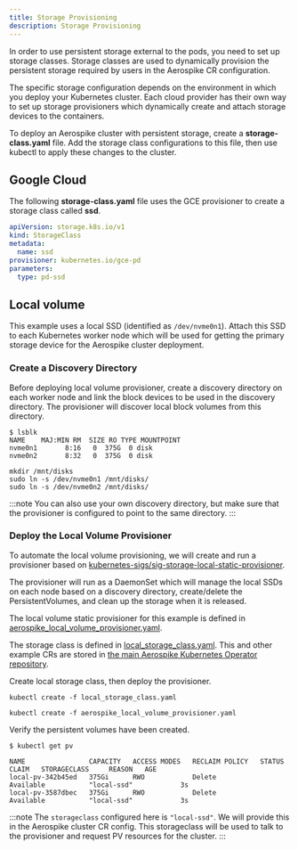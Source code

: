 ```yaml
---
title: Storage Provisioning
description: Storage Provisioning
---
```


In order to use persistent storage external to the pods, you need to set up storage classes. Storage classes are used to dynamically provision the persistent storage required by users in the Aerospike CR configuration.

The specific storage configuration depends on the environment in which you deploy your Kubernetes cluster. Each cloud provider has their own way to set up storage provisioners which dynamically create and attach storage devices to the containers.

To deploy an Aerospike cluster with persistent storage, create a **storage-class.yaml** file. Add the storage class configurations to this file, then use kubectl to apply these changes to the cluster.


## Google Cloud

The following **storage-class.yaml** file uses the GCE provisioner to create a storage class called **ssd**.

```yaml
apiVersion: storage.k8s.io/v1
kind: StorageClass
metadata:
  name: ssd
provisioner: kubernetes.io/gce-pd
parameters:
  type: pd-ssd
```

## Local volume

This example uses a local SSD (identified as `/dev/nvme0n1`). Attach this SSD to each Kubernetes worker node which will be used for getting the primary storage device for the Aerospike cluster deployment.

### Create a Discovery Directory

Before deploying local volume provisioner, create a discovery directory on each worker node and link the block devices to be used in the discovery directory. The provisioner will discover local block volumes from this directory.

```shell
$ lsblk
NAME    MAJ:MIN RM  SIZE RO TYPE MOUNTPOINT
nvme0n1       8:16   0  375G  0 disk
nvme0n2       8:32   0  375G  0 disk
```

```shell
mkdir /mnt/disks
sudo ln -s /dev/nvme0n1 /mnt/disks/
sudo ln -s /dev/nvme0n2 /mnt/disks/
```

:::note
You can also use your own discovery directory, but make sure that the provisioner is configured to point to the same directory.
:::

### Deploy the Local Volume Provisioner

To automate the local volume provisioning, we will create and run a provisioner based on [kubernetes-sigs/sig-storage-local-static-provisioner](https://github.com/kubernetes-sigs/sig-storage-local-static-provisioner).

The provisioner will run as a DaemonSet which will manage the local SSDs on each node based on a discovery directory, create/delete the PersistentVolumes, and clean up the storage when it is released.

The local volume static provisioner for this example is defined in [aerospike_local_volume_provisioner.yaml](https://github.com/aerospike/aerospike-kubernetes-operator/tree/2.0.0-rc1/config/samples/storage/aerospike_local_volume_provisioner.yaml).

The storage class is defined in [local_storage_class.yaml](https://github.com/aerospike/aerospike-kubernetes-operator/blob/master/config/samples/storage/local_storage_class.yaml). This and other example CRs are stored in [the main Aerospike Kubernetes Operator repository](https://github.com/aerospike/aerospike-kubernetes-operator/tree/master/config/samples).

Create local storage class, then deploy the provisioner.

```shell
kubectl create -f local_storage_class.yaml

kubectl create -f aerospike_local_volume_provisioner.yaml
```

Verify the persistent volumes have been created.

```shell
$ kubectl get pv

NAME                CAPACITY   ACCESS MODES   RECLAIM POLICY   STATUS      CLAIM   STORAGECLASS     REASON   AGE
local-pv-342b45ed   375Gi      RWO            Delete           Available           "local-ssd"            3s
local-pv-3587dbec   375Gi      RWO            Delete           Available           "local-ssd"            3s
```

:::note
The `storageclass` configured here is `"local-ssd"`. We will provide this in the Aerospike cluster CR config. This storageclass will be used to talk to the provisioner and request PV resources for the cluster.
:::
